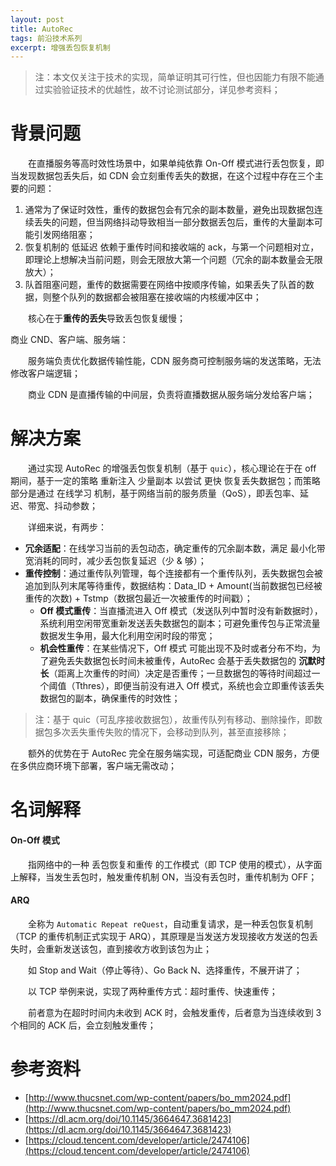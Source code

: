 ```yaml
---
layout: post
title: AutoRec
tags: 前沿技术系列
excerpt: 增强丢包恢复机制
---
```


> 注：本文仅关注于技术的实现，简单证明其可行性，但也因能力有限不能通过实验验证技术的优越性，故不讨论测试部分，详见参考资料；

# 背景问题
&emsp;&emsp;在直播服务等高时效性场景中，如果单纯依靠 On-Off 模式进行丢包恢复，即当发现数据包丢失后，如 CDN 会立刻重传丢失的数据，在这个过程中存在三个主要的问题：
1. 通常为了保证时效性，重传的数据包会有冗余的副本数量，避免出现数据包连续丢失的问题，但当网络抖动导致相当一部分数据丢包后，重传的大量副本可能引发网络阻塞；
2. 恢复机制的 低延迟 依赖于重传时间和接收端的 ack，与第一个问题相对立，即理论上想解决当前问题，则会无限放大第一个问题（冗余的副本数量会无限放大）；
3. 队首阻塞问题，重传的数据需要在网络中按顺序传输，如果丢失了队首的数据，则整个队列的数据都会被阻塞在接收端的内核缓冲区中；

&emsp;&emsp;核心在于**重传的丢失**导致丢包恢复缓慢；

商业 CND、客户端、服务端：

&emsp;&emsp;服务端负责优化数据传输性能，CDN 服务商可控制服务端的发送策略，无法修改客户端逻辑；

&emsp;&emsp;商业 CDN 是直播传输的中间层，负责将直播数据从服务端分发给客户端；

# 解决方案
&emsp;&emsp;通过实现 AutoRec 的增强丢包恢复机制（基于 `quic`），核心理论在于在 off 期间，基于一定的策略 重新注入 少量副本 以尝试 更快 恢复丢失数据包；而策略部分是通过 在线学习 机制，基于网络当前的服务质量（QoS），即丢包率、延迟、带宽、抖动参数；

&emsp;&emsp;详细来说，有两步：
- **冗余适配**：在线学习当前的丢包动态，确定重传的冗余副本数，满足 最小化带宽消耗的同时，减少丢包恢复延迟（少 & 够）；
- **重传控制**：通过重传队列管理，每个连接都有一个重传队列，丢失数据包会被追加到队列末尾等待重传，数据结构：Data_ID + Amount(当前数据包已经被重传的次数) + Tstmp（数据包最近一次被重传的时间戳）；
  - **Off 模式重传**：当直播流进入 Off 模式（发送队列中暂时没有新数据时），系统利用空闲带宽重新发送丢失数据包的副本；可避免重传包与正常流量数据发生争用，最大化利用空闲时段的带宽；
  - **机会性重传**：在某些情况下，Off 模式 可能出现不及时或者分布不均，为了避免丢失数据包长时间未被重传，AutoRec 会基于丢失数据包的 **沉默时长**（距离上次重传的时间）决定是否重传；一旦数据包的等待时间超过一个阈值（Tthres），即便当前没有进入 Off 模式，系统也会立即重传该丢失数据包的副本，确保重传的时效性；
> 注：基于 quic（可乱序接收数据包），故重传队列有移动、删除操作，即数据包多次丢失重传失败的情况下，会移动到队列，甚至直接移除；

&emsp;&emsp;额外的优势在于 AutoRec 完全在服务端实现，可适配商业 CDN 服务，方便在多供应商环境下部署，客户端无需改动；


# 名词解释

#### On-Off 模式
&emsp;&emsp;指网络中的一种 丢包恢复和重传 的工作模式（即 TCP 使用的模式），从字面上解释，当发生丢包时，触发重传机制 ON，当没有丢包时，重传机制为 OFF；

#### ARQ
&emsp;&emsp;全称为 `Automatic Repeat reQuest`，自动重复请求，是一种丢包恢复机制（TCP 的重传机制正式实现于 ARQ），其原理是当发送方发现接收方发送的包丢失时，会重新发送该包，直到接收方收到该包为止；

&emsp;&emsp;如 Stop and Wait（停止等待）、Go Back N、选择重传，不展开讲了；

&emsp;&emsp;以 TCP 举例来说，实现了两种重传方式：超时重传、快速重传；

&emsp;&emsp;前者意为在超时时间内未收到 ACK 时，会触发重传，后者意为当连续收到 3 个相同的 ACK 后，会立刻触发重传；

# 参考资料
- [http://www.thucsnet.com/wp-content/papers/bo_mm2024.pdf](http://www.thucsnet.com/wp-content/papers/bo_mm2024.pdf)
- [https://dl.acm.org/doi/10.1145/3664647.3681423](https://dl.acm.org/doi/10.1145/3664647.3681423)
- [https://cloud.tencent.com/developer/article/2474106](https://cloud.tencent.com/developer/article/2474106)